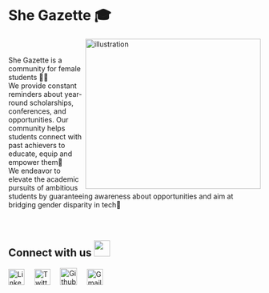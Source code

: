 # She Gazette 🎓
<img align="right" alt ="illustration" width ="350px" height="300px" src = "https://user-images.githubusercontent.com/69964629/122722069-f276e800-d28e-11eb-8153-9e6767c8fe7a.jpg">
<br>
<br>
She Gazette is a community for female students 🙋‍♀️<br>
We provide constant reminders about year-round scholarships, conferences, and opportunities. Our community helps students connect with past achievers to educate, equip and empower them📅<br>
We endeavor to elevate the academic pursuits of ambitious students by guaranteeing awareness about opportunities and aim at bridging gender disparity in tech🎯<br><br><br>

## Connect with us <img src="https://github.com/TheDudeThatCode/TheDudeThatCode/blob/master/Assets/Handshake.gif" height="32px">

[<img src="https://github.com/TheDudeThatCode/TheDudeThatCode/blob/master/Assets/Linkedin.svg" alt="Linkedin Logo" width="32">](https://www.linkedin.com/company/she-gazette/about/?viewAsMember=true) &nbsp; &nbsp; 
[<img src="https://github.com/TheDudeThatCode/TheDudeThatCode/blob/master/Assets/Twitter.svg" alt="Twitter Logo" width="32">](https://twitter.com/shegazette) &nbsp; &nbsp; 
[<img src="https://cdn.svgporn.com/logos/github-icon.svg" alt="Github logo" width="34">](https://github.com/SheGazette) &nbsp; &nbsp;  [<img src="https://github.com/TheDudeThatCode/TheDudeThatCode/blob/master/Assets/Gmail.svg" alt="Gmail logo" height="32">](mailto:shegazette@gmail.com)
